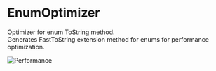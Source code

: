 # EnumOptimizer
Optimizer for enum ToString method. </br>
Generates FastToString extension method for enums for performance optimization.

![Performance](https://user-images.githubusercontent.com/64675654/130317656-84d25a64-09b4-4d6a-8484-6b00626d0a35.png)
